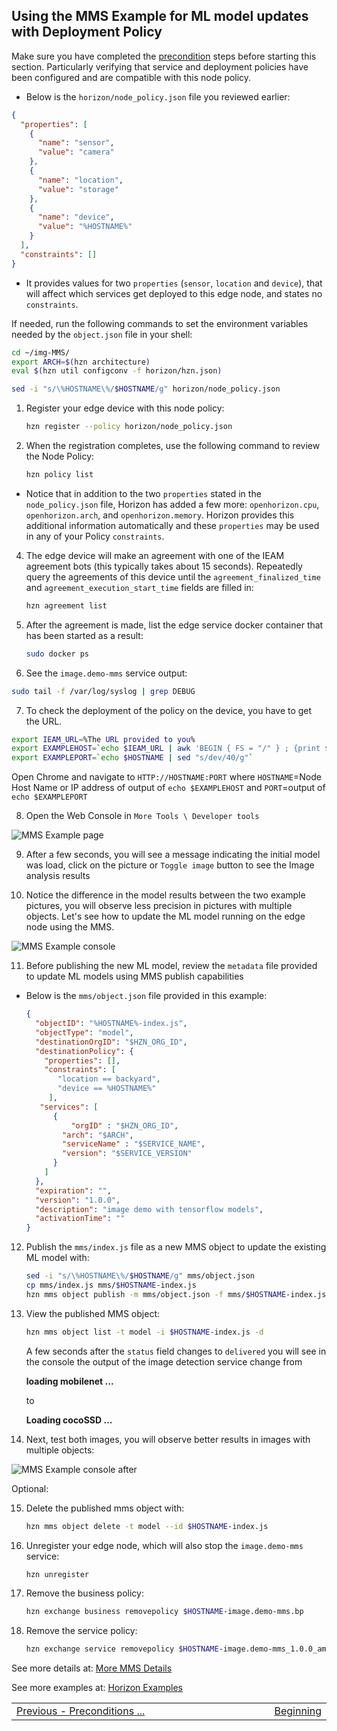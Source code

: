 ## <a id=using-image-mms-pattern></a> Using the MMS Example for ML model updates with Deployment Policy

Make sure you have completed the [precondition](https://github.com/jiportilla/img-MMS/blob/master/docs/preconditions.md) steps before starting this section. Particularly verifying that service and deployment policies have been configured and are compatible with this node policy.

- Below is the `horizon/node_policy.json` file you reviewed earlier:

```json
{
  "properties": [
    {
      "name": "sensor",
      "value": "camera"
    },
    {
      "name": "location",
      "value": "storage"
    },
    {
      "name": "device",
      "value": "%HOSTNAME%"
    }    
  ],
  "constraints": []
}
```
- It provides values for two `properties` (`sensor`, `location` and `device`), that will affect which services get deployed to this edge node, and states no `constraints`.

If needed, run the following commands to set the environment variables needed by the `object.json` file in your shell:

```bash
cd ~/img-MMS/
export ARCH=$(hzn architecture)
eval $(hzn util configconv -f horizon/hzn.json)

sed -i "s/\%HOSTNAME\%/$HOSTNAME/g" horizon/node_policy.json
```

1. Register your edge device with this node policy:

   ```bash
   hzn register --policy horizon/node_policy.json
   ```

2. When the registration completes, use the following command to review the Node Policy:

   ```bash
   hzn policy list
   ```

- Notice that in addition to the two `properties` stated in the `node_policy.json` file, Horizon has added a few more: `openhorizon.cpu`, `openhorizon.arch`, and `openhorizon.memory`. Horizon provides this additional information automatically and these `properties` may be used in any of your Policy `constraints`.

4. The edge device will make an agreement with one of the IEAM agreement bots (this typically takes about 15 seconds). Repeatedly query the agreements of this device until the `agreement_finalized_time` and `agreement_execution_start_time` fields are filled in:

   ```bash
   hzn agreement list
   ```

5. After the agreement is made, list the edge service docker container that has been started as a result:

   ```bash
   sudo docker ps
   ```


6. See the `image.demo-mms` service output:

  ```bash
  sudo tail -f /var/log/syslog | grep DEBUG
  ```

7. To check the deployment of the policy on the device, you have to get the URL.  

  ```bash
  export IEAM_URL=%The URL provided to you%
  export EXAMPLEHOST=`echo $IEAM_URL | awk 'BEGIN { FS = "/" } ; {print $3}'| cut -f3-5 -d.`
  export EXAMPLEPORT=`echo $HOSTNAME | sed "s/dev/40/g"`

  ```

Open Chrome and navigate to `HTTP://HOSTNAME:PORT` where `HOSTNAME`=Node Host Name or IP address of output of `echo $EXAMPLEHOST` and `PORT`=output of `echo $EXAMPLEPORT`


8. Open the Web Console in `More Tools \ Developer tools`

![MMS Example page](tools.png)

9. After a few seconds, you will see a message indicating the initial model was load, click on the picture or `Toggle image` button to see the Image analysis results

10. Notice the difference in the model results between the two example pictures, you will observe less precision in pictures with multiple objects. Let's see how to update the ML model running on the edge node using the MMS.

![MMS Example console](mobilenet.png)


11. Before publishing the new ML model,  review the `metadata` file provided to update ML models using MMS publish capabilities


  - Below is the `mms/object.json` file provided in this example:

    ```json
    {
      "objectID": "%HOSTNAME%-index.js",
      "objectType": "model",
      "destinationOrgID": "$HZN_ORG_ID",
      "destinationPolicy": {
        "properties": [],
        "constraints": [
           "location == backyard",
           "device == %HOSTNAME%"
         ],
       "services": [
          {
	          "orgID" : "$HZN_ORG_ID",
            "arch": "$ARCH",
            "serviceName" : "$SERVICE_NAME",
            "version": "$SERVICE_VERSION"
          }
        ]
      }, 
      "expiration": "",
      "version": "1.0.0",
      "description": "image demo with tensorflow models",
      "activationTime": ""
    }
    ```

12. Publish the `mms/index.js` file as a new MMS object to update the existing ML model with:
    ```bash
    sed -i "s/\%HOSTNAME\%/$HOSTNAME/g" mms/object.json
    cp mms/index.js mms/$HOSTNAME-index.js
    hzn mms object publish -m mms/object.json -f mms/$HOSTNAME-index.js
    ```

13. View the published MMS object:
    ```bash
    hzn mms object list -t model -i $HOSTNAME-index.js -d
    ```

    A few seconds after the `status` field changes to `delivered` you will see in the console the output of the image detection service change from 

    **loading mobilenet ...**

    to 

    **Loading cocoSSD ...**


14. Next, test both images, you will observe better results in images with multiple objects:

![MMS Example console after](cocoSSD.png)


Optional:

15. Delete the published mms object with:
    ```bash
    hzn mms object delete -t model --id $HOSTNAME-index.js
    ```

16. Unregister your edge node, which will also stop the `image.demo-mms` service:

    ```bash
    hzn unregister
    ```

17. Remove the business policy:

    ```bash
    hzn exchange business removepolicy $HOSTNAME-image.demo-mms.bp
    ```

18. Remove the service policy:

    ```bash
    hzn exchange service removepolicy $HOSTNAME-image.demo-mms_1.0.0_amd64
    ```
See more details at:
[More MMS Details](mms-details.md)

See more examples at: 
[Horizon Examples](https://github.com/open-horizon/examples/)

<table align="center">
<tr>
  <td align="left" width="9999"><a href="preconditions.md">Previous - Preconditions ... </a> </td>
  <td align="right" width="9999"><a href="../README.md">Beginning </a> </td>
</tr>
</table>

